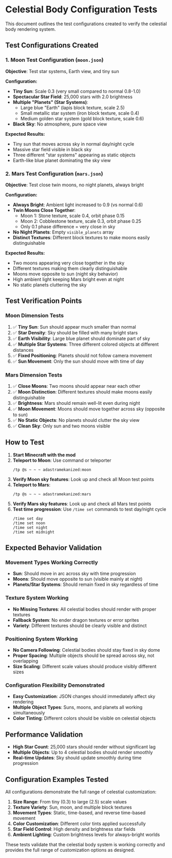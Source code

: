 # Celestial Body Configuration Tests

This document outlines the test configurations created to verify the celestial body rendering system.

## Test Configurations Created

### 1. Moon Test Configuration (`moon.json`)

**Objective**: Test star systems, Earth view, and tiny sun

**Configuration:**
- **Tiny Sun**: Scale 0.3 (very small compared to normal 0.8-1.0)
- **Spectacular Star Field**: 25,000 stars with 2.0 brightness
- **Multiple "Planets" (Star Systems)**:
  - Large blue "Earth" (lapis block texture, scale 2.5)
  - Small metallic star system (iron block texture, scale 0.4)
  - Medium golden star system (gold block texture, scale 0.6)
- **Black Sky**: No atmosphere, pure space view

**Expected Results:**
- Tiny sun that moves across sky in normal day/night cycle
- Massive star field visible in black sky
- Three different "star systems" appearing as static objects
- Earth-like blue planet dominating the sky view

### 2. Mars Test Configuration (`mars.json`)

**Objective**: Test close twin moons, no night planets, always bright

**Configuration:**
- **Always Bright**: Ambient light increased to 0.9 (vs normal 0.6)
- **Twin Moons Close Together**:
  - Moon 1: Stone texture, scale 0.4, orbit phase 0.15
  - Moon 2: Cobblestone texture, scale 0.3, orbit phase 0.25
  - Only 0.1 phase difference = very close in sky
- **No Night Planets**: Empty `visible_planets` array
- **Distinct Textures**: Different block textures to make moons easily distinguishable

**Expected Results:**
- Two moons appearing very close together in the sky
- Different textures making them clearly distinguishable
- Moons move opposite to sun (night sky behavior)
- High ambient light keeping Mars bright even at night
- No static planets cluttering the sky

## Test Verification Points

### Moon Dimension Tests
1. ✅ **Tiny Sun**: Sun should appear much smaller than normal
2. ✅ **Star Density**: Sky should be filled with many bright stars
3. ✅ **Earth Visibility**: Large blue planet should dominate part of sky
4. ✅ **Multiple Star Systems**: Three different colored objects at different distances
5. ✅ **Fixed Positioning**: Planets should not follow camera movement
6. ✅ **Sun Movement**: Only the sun should move with time of day

### Mars Dimension Tests
1. ✅ **Close Moons**: Two moons should appear near each other
2. ✅ **Moon Distinction**: Different textures should make moons easily distinguishable
3. ✅ **Brightness**: Mars should remain well-lit even during night
4. ✅ **Moon Movement**: Moons should move together across sky (opposite to sun)
5. ✅ **No Static Objects**: No planets should clutter the sky view
6. ✅ **Clean Sky**: Only sun and two moons visible

## How to Test

1. **Start Minecraft with the mod**
2. **Teleport to Moon**: Use command or teleporter
   ```
   /tp @s ~ ~ ~ adastramekanized:moon
   ```
3. **Verify Moon sky features**: Look up and check all Moon test points
4. **Teleport to Mars**:
   ```
   /tp @s ~ ~ ~ adastramekanized:mars
   ```
5. **Verify Mars sky features**: Look up and check all Mars test points
6. **Test time progression**: Use `/time set` commands to test day/night cycle
   ```
   /time set day
   /time set noon
   /time set night
   /time set midnight
   ```

## Expected Behavior Validation

### Movement Types Working Correctly
- **Sun**: Should move in arc across sky with time progression
- **Moons**: Should move opposite to sun (visible mainly at night)
- **Planets/Star Systems**: Should remain fixed in sky regardless of time

### Texture System Working
- **No Missing Textures**: All celestial bodies should render with proper textures
- **Fallback System**: No ender dragon textures or error sprites
- **Variety**: Different textures should be clearly visible and distinct

### Positioning System Working
- **No Camera Following**: Celestial bodies should stay fixed in sky dome
- **Proper Spacing**: Multiple objects should be spread across sky, not overlapping
- **Size Scaling**: Different scale values should produce visibly different sizes

### Configuration Flexibility Demonstrated
- **Easy Customization**: JSON changes should immediately affect sky rendering
- **Multiple Object Types**: Suns, moons, and planets all working simultaneously
- **Color Tinting**: Different colors should be visible on celestial objects

## Performance Validation

- **High Star Count**: 25,000 stars should render without significant lag
- **Multiple Objects**: Up to 4 celestial bodies should render smoothly
- **Real-time Updates**: Sky should update smoothly during time progression

## Configuration Examples Tested

All configurations demonstrate the full range of celestial customization:

1. **Size Range**: From tiny (0.3) to large (2.5) scale values
2. **Texture Variety**: Sun, moon, and multiple block textures
3. **Movement Types**: Static, time-based, and reverse time-based movement
4. **Color Customization**: Different color tints applied successfully
5. **Star Field Control**: High density and brightness star fields
6. **Ambient Lighting**: Custom brightness levels for always-bright worlds

These tests validate that the celestial body system is working correctly and provides the full range of customization options as designed.